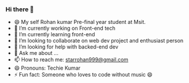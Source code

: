 ### Hi there 👋

<!--
**starrohan999/starrohan999** is a ✨ _special_ ✨ repository because its `README.md` (this file) appears on your GitHub profile.

Here are some ideas to get you started:

- 🔭 I’m currently working on ...
- 🌱 I’m currently learning ...
- 👯 I’m looking to collaborate on ...
- 🤔 I’m looking for help with ...
- 💬 Ask me about ...
- 📫 How to reach me: ...
- 😄 Pronouns: ...
- ⚡ Fun fact: ...
-->
- 😄 My self Rohan kumar Pre-final year student at Msit.
- 🔭 I’m currently working on Front-end tech
- 🌱 I’m currently learning front-end
- 👯 I’m looking to collaborate on web dev project and enthusiast person
- 🤔 I’m looking for help with backed-end dev
- 💬 Ask me about ...
- 📫 How to reach me: [starrohan999@gmail.com](starrohan999@gmail.com)
- 😄 Pronouns: Techie Kumar
- ⚡ Fun fact: Someone who loves to code without music 😄

